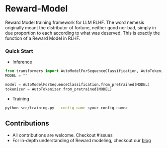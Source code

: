 # Reward-Model
Reward Model training framework for LLM RLHF. The word nemesis originally meant the distributor of fortune, neither good nor bad, simply in due proportion to each according to what was deserved. This is exactly the function of a Reward Model in RLHF.

### Quick Start
* Inference
```python
from transformers import AutoModelForSequenceClassification, AutoTokenizer
MODEL = ""

model = AutoModelForSequenceClassification.from_pretrained(MODEL)
tokenizer = AutoTokenizer.from_pretrained(MODEL)

```

* Training
```bash
python src/training.py --config-name <your-config-name>
```

## Contributions
* All contributions are welcome. Checkout #issues
* For in-depth understanding of Reward modeling, checkout our [blog](https://explodinggradients.com/)
